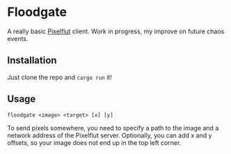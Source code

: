 # Floodgate
A really basic [Pixelflut](https://github.com/defnull/pixelflut) client.
Work in progress, my improve on future chaos events.

## Installation
Just clone the repo and `cargo run` it!

## Usage

    floodgate <image> <target> [x] [y]
  
To send pixels somewhere, you need to specify a path to the image and a network address of the Pixelflut server.
Optionally, you can add x and y offsets, so your image does not end up in the top left corner.
